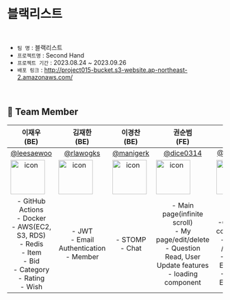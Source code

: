 # 블랙리스트

<br>

- `팀 명` : 블랙리스트
- `프로젝트명` : Second Hand
- `프로젝트 기간` : 2023.08.24 ~ 2023.09.26
- `배포 링크` : http://project015-bucket.s3-website.ap-northeast-2.amazonaws.com/

<br>

## 🐼 Team Member
|이재우<br>(BE)</br>|김재한<br>(BE)</br>|이경찬<br>(BE)</br>|권순범<br>(FE)</br>|김종회<br>(FE)</br>|김태수<br>(FE)</br>|
|:---:|:---:|:---:|:---:|:---:|:---:|
|[@leesaewoo](https://github.com/leesaewoo)|[@rlawogks](https://github.com/rlawogks)|[@manigerk](https://github.com/manigerk)|[@dice0314](https://github.com/dice0314)|[@Dr-eong](https://github.com/Dr-eong)|[@rlaxotn2300](https://github.com/rlaxotn2300)|
|<div style="display: flex; align-items: flex-start;"><img src="https://avatars.githubusercontent.com/u/39489835?s=400&v=4" alt="icon" width="80" height="80" /></div>|<div style="display: flex; align-items: flex-start;"><img src="https://avatars.githubusercontent.com/u/130138652?v=4" alt="icon" width="80" height="80" /></div>|<div style="display: flex; align-items: flex-start;"><img src="https://avatars.githubusercontent.com/u/130141953?v=4" alt="icon" width="80" height="80" /></div>|<div style="display: flex; align-items: flex-start;"><img src="https://avatars.githubusercontent.com/u/88180573?v=4" alt="icon" width="80" height="80" /></div>|<div style="display: flex; align-items: flex-start;"><img src="https://avatars.githubusercontent.com/u/96914194?v=4" alt="icon" width="80" height="80" /></div>|<div style="display: flex; align-items: flex-start;"><img src="https://avatars.githubusercontent.com/u/130063033?v=4" alt="icon" width="80" height="80" /></div>|
|- GitHub Actions<br>- Docker<br>- AWS(EC2, S3, RDS)<br>- Redis<br>- Item<br>- Bid<br>- Category<br>- Rating<br>- Wish|- JWT<br>- Email Authentication<br>- Member|- STOMP<br>- Chat| - Main page(infinite scroll) <br> - My page/edit/delete <br> - Question Read, User Update features <br> - loading component | - Detail page <br> -Common component <br>-sidebar /buttons <br>-Questio Edit page <br>-Answer Edit Page|- Login / Signup page <br> - user CR<br>- JWT <br>- Footer component |- Ask question page <br> - Question Create feature <br> - Header component <br> - Nav component |

<br>
